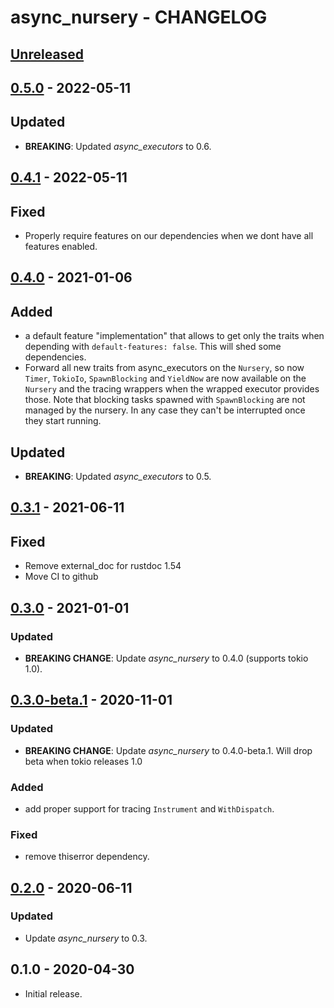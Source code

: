 # async_nursery - CHANGELOG

## [Unreleased]

  [Unreleased]: https://github.com/najamelan/async_nursery/compare/0.5.0...dev

## [0.5.0] - 2022-05-11

  [0.5.0]: https://github.com/najamelan/async_nursery/compare/0.4.1...0.5.0
  
## Updated
  - **BREAKING**: Updated _async_executors_ to 0.6.

## [0.4.1] - 2022-05-11

  [0.4.1]: https://github.com/najamelan/async_nursery/compare/0.4.0...0.4.1
  
## Fixed
  - Properly require features on our dependencies when we dont have all features enabled.

## [0.4.0] - 2021-01-06

  [0.4.0]: https://github.com/najamelan/async_nursery/compare/0.3.1...0.4.0
  
## Added
  - a default feature "implementation" that allows to get only the traits when
    depending with `default-features: false`. This will shed some dependencies.
  - Forward all new traits from async_executors on the `Nursery`, so now 
    `Timer`, `TokioIo`, `SpawnBlocking` and `YieldNow` are now available on
    the `Nursery` and the tracing wrappers when the wrapped executor provides those.
    Note that blocking tasks spawned with `SpawnBlocking` are not managed by
    the nursery. In any case they can't be interrupted once they start running.

## Updated
  - **BREAKING**: Updated _async_executors_ to 0.5.

## [0.3.1] - 2021-06-11

  [0.3.1]: https://github.com/najamelan/async_nursery/compare/0.3.0...0.3.1

## Fixed
  - Remove external_doc for rustdoc 1.54
  - Move CI to github


## [0.3.0] - 2021-01-01

[0.3.0]: https://github.com/najamelan/async_nursery/compare/0.3.0-beta.1...0.3.0

### Updated
  - **BREAKING CHANGE**: Update _async_nursery_ to 0.4.0 (supports tokio 1.0).

## [0.3.0-beta.1] - 2020-11-01

[0.3.0-beta.1]: https://github.com/najamelan/async_nursery/compare/0.2.0...0.3.0-beta.1

### Updated
  - **BREAKING CHANGE**: Update _async_nursery_ to 0.4.0-beta.1. Will drop beta when tokio releases 1.0

### Added
  - add proper support for tracing `Instrument` and `WithDispatch`.

### Fixed
  - remove thiserror dependency.

## [0.2.0] - 2020-06-11

[0.2.0]: https://github.com/najamelan/async_nursery/compare/0.1.0...0.2.0

### Updated
  - Update _async_nursery_ to 0.3.

## 0.1.0 - 2020-04-30

  - Initial release.




